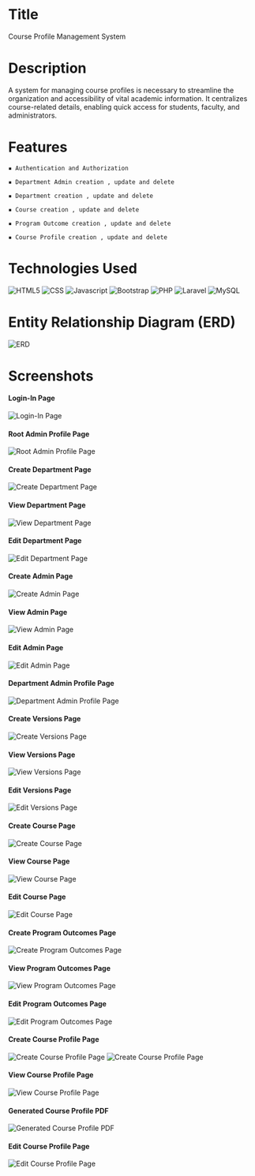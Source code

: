 # Title
Course Profile Management System

# Description
A system for managing course profiles is necessary to streamline the organization and accessibility of vital academic information.
It centralizes course-related details, enabling quick access for students, faculty, and administrators.

# Features

`▪ Authentication and Authorization`
  
`▪ Department Admin creation , update and delete`

`▪ Department creation , update and delete`

`▪ Course creation , update and delete`

`▪ Program Outcome creation , update and delete`

`▪ Course Profile creation , update and delete`

# Technologies Used
![HTML5](https://img.shields.io/badge/HTML5-E34F26?style=for-the-badge&logo=html5&logoColor=white)
![CSS](https://img.shields.io/badge/CSS3-1572B6?style=for-the-badge&logo=css3&logoColor=white)
![Javascript](https://img.shields.io/badge/JavaScript-323330?style=for-the-badge&logo=javascript&logoColor=F7DF1E)
![Bootstrap](https://img.shields.io/badge/Bootstrap-563D7C?style=for-the-badge&logo=bootstrap&logoColor=white)
![PHP](https://img.shields.io/badge/PHP-777BB4?style=for-the-badge&logo=php&logoColor=white)
![Laravel](https://img.shields.io/badge/Laravel-FF2D20?style=for-the-badge&logo=laravel&logoColor=white)
![MySQL](https://img.shields.io/badge/MySQL-005C84?style=for-the-badge&logo=mysql&logoColor=white)

# Entity Relationship Diagram (ERD)
![ERD](https://github.com/Aparup-Dhar/Course-Profile-Management-System/blob/b889900a5399bfdad8c44ffe5c7beead54f63164/screenshots/Screenshot%202024-11-11%20134022.png)

# Screenshots
#### Login-In Page
![Login-In Page](https://github.com/Aparup-Dhar/Course-Profile-Management-System/blob/b889900a5399bfdad8c44ffe5c7beead54f63164/screenshots/Screenshot%202024-11-11%20132050.png)
#### Root Admin Profile Page
![Root Admin Profile Page](https://github.com/Aparup-Dhar/Course-Profile-Management-System/blob/b889900a5399bfdad8c44ffe5c7beead54f63164/screenshots/Screenshot%202024-11-11%20132212.png)
#### Create Department Page
![Create Department Page](https://github.com/Aparup-Dhar/Course-Profile-Management-System/blob/b889900a5399bfdad8c44ffe5c7beead54f63164/screenshots/Screenshot%202024-11-11%20132249.png)
#### View Department Page
![View Department Page](https://github.com/Aparup-Dhar/Course-Profile-Management-System/blob/b889900a5399bfdad8c44ffe5c7beead54f63164/screenshots/Screenshot%202024-11-11%20132313.png)
#### Edit Department Page
![Edit Department Page](https://github.com/Aparup-Dhar/Course-Profile-Management-System/blob/b889900a5399bfdad8c44ffe5c7beead54f63164/screenshots/Screenshot%202024-11-11%20132334.png)
#### Create Admin Page
![Create Admin Page](https://github.com/Aparup-Dhar/Course-Profile-Management-System/blob/b889900a5399bfdad8c44ffe5c7beead54f63164/screenshots/Screenshot%202024-11-11%20132839.png)
#### View Admin Page
![View Admin Page](https://github.com/Aparup-Dhar/Course-Profile-Management-System/blob/b889900a5399bfdad8c44ffe5c7beead54f63164/screenshots/Screenshot%202024-11-11%20132854.png)
#### Edit Admin Page
![Edit Admin Page](https://github.com/Aparup-Dhar/Course-Profile-Management-System/blob/b889900a5399bfdad8c44ffe5c7beead54f63164/screenshots/Screenshot%202024-11-11%20132912.png)
#### Department Admin Profile Page
![Department Admin Profile Page](https://github.com/Aparup-Dhar/Course-Profile-Management-System/blob/b889900a5399bfdad8c44ffe5c7beead54f63164/screenshots/Screenshot%202024-11-11%20133137.png)
#### Create Versions Page
![Create Versions Page](https://github.com/Aparup-Dhar/Course-Profile-Management-System/blob/b889900a5399bfdad8c44ffe5c7beead54f63164/screenshots/Screenshot%202024-11-11%20133155.png)
#### View Versions Page
![View Versions Page](https://github.com/Aparup-Dhar/Course-Profile-Management-System/blob/b889900a5399bfdad8c44ffe5c7beead54f63164/screenshots/Screenshot%202024-11-11%20133206.png)
#### Edit Versions Page
![Edit Versions Page](https://github.com/Aparup-Dhar/Course-Profile-Management-System/blob/b889900a5399bfdad8c44ffe5c7beead54f63164/screenshots/Screenshot%202024-11-11%20133224.png)
#### Create Course Page
![Create Course Page](https://github.com/Aparup-Dhar/Course-Profile-Management-System/blob/b889900a5399bfdad8c44ffe5c7beead54f63164/screenshots/Screenshot%202024-11-11%20133317.png)
#### View Course Page
![View Course Page](https://github.com/Aparup-Dhar/Course-Profile-Management-System/blob/b889900a5399bfdad8c44ffe5c7beead54f63164/screenshots/Screenshot%202024-11-11%20133455.png)
#### Edit Course Page
![Edit Course Page](https://github.com/Aparup-Dhar/Course-Profile-Management-System/blob/b889900a5399bfdad8c44ffe5c7beead54f63164/screenshots/Screenshot%202024-11-11%20133507.png)
#### Create Program Outcomes Page
![Create Program Outcomes Page](https://github.com/Aparup-Dhar/Course-Profile-Management-System/blob/b889900a5399bfdad8c44ffe5c7beead54f63164/screenshots/Screenshot%202024-11-11%20133603.png)
#### View Program Outcomes Page
![View Program Outcomes Page](https://github.com/Aparup-Dhar/Course-Profile-Management-System/blob/b889900a5399bfdad8c44ffe5c7beead54f63164/screenshots/Screenshot%202024-11-11%20133620.png)
#### Edit Program Outcomes Page
![Edit Program Outcomes Page](https://github.com/Aparup-Dhar/Course-Profile-Management-System/blob/b889900a5399bfdad8c44ffe5c7beead54f63164/screenshots/Screenshot%202024-11-11%20133628.png)
#### Create Course Profile Page
![Create Course Profile Page](https://github.com/Aparup-Dhar/Course-Profile-Management-System/blob/b889900a5399bfdad8c44ffe5c7beead54f63164/screenshots/Screenshot%202024-11-11%20133831.png)
![Create Course Profile Page](https://github.com/Aparup-Dhar/Course-Profile-Management-System/blob/b889900a5399bfdad8c44ffe5c7beead54f63164/screenshots/Screenshot%202024-11-11%20133858.png)
#### View Course Profile Page
![View Course Profile Page](https://github.com/Aparup-Dhar/Course-Profile-Management-System/blob/b889900a5399bfdad8c44ffe5c7beead54f63164/screenshots/Screenshot%202024-11-11%20133911.png)
#### Generated Course Profile PDF
![Generated Course Profile PDF](https://github.com/Aparup-Dhar/Course-Profile-Management-System/blob/b889900a5399bfdad8c44ffe5c7beead54f63164/screenshots/Screenshot%202024-11-11%20134001.png)
#### Edit Course Profile Page
![Edit Course Profile Page](https://github.com/Aparup-Dhar/Course-Profile-Management-System/blob/b889900a5399bfdad8c44ffe5c7beead54f63164/screenshots/Screenshot%202024-11-11%20134021.png)
